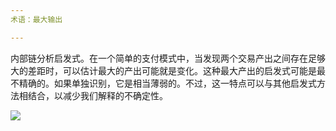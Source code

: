```yaml
---
术语：最大输出

---
```

内部链分析启发式。在一个简单的支付模式中，当发现两个交易产出之间存在足够大的差距时，可以估计最大的产出可能就是变化。这种最大产出的启发式可能是最不精确的。如果单独识别，它是相当薄弱的。不过，这一特点可以与其他启发式方法相结合，以减少我们解释的不确定性。

![](../../dictionnaire/assets/12.webp)